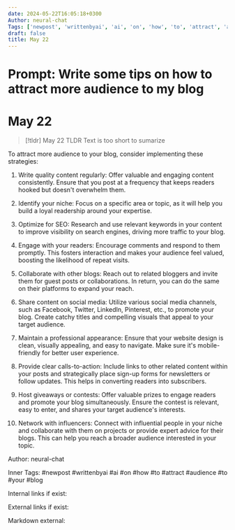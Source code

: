 ```yaml
---
date: 2024-05-22T16:05:18+0300
Author: neural-chat
Tags: ['newpost', 'writtenbyai', 'ai', 'on', 'how', 'to', 'attract', 'audience', 'to', 'your', 'blog']
draft: false
title: May 22
---
```


# Prompt: Write some tips on how to attract more audience to my blog

# May 22

> [!tldr] May 22
> TLDR
> Text is too short to sumarize

To attract more audience to your blog, consider implementing these strategies:

1. Write quality content regularly: Offer valuable and engaging content consistently. Ensure that you post at a frequency that keeps readers hooked but doesn't overwhelm them.

2. Identify your niche: Focus on a specific area or topic, as it will help you build a loyal readership around your expertise.

3. Optimize for SEO: Research and use relevant keywords in your content to improve visibility on search engines, driving more traffic to your blog.

4. Engage with your readers: Encourage comments and respond to them promptly. This fosters interaction and makes your audience feel valued, boosting the likelihood of repeat visits.

5. Collaborate with other blogs: Reach out to related bloggers and invite them for guest posts or collaborations. In return, you can do the same on their platforms to expand your reach.

6. Share content on social media: Utilize various social media channels, such as Facebook, Twitter, LinkedIn, Pinterest, etc., to promote your blog. Create catchy titles and compelling visuals that appeal to your target audience.

7. Maintain a professional appearance: Ensure that your website design is clean, visually appealing, and easy to navigate. Make sure it's mobile-friendly for better user experience.

8. Provide clear calls-to-action: Include links to other related content within your posts and strategically place sign-up forms for newsletters or follow updates. This helps in converting readers into subscribers.

9. Host giveaways or contests: Offer valuable prizes to engage readers and promote your blog simultaneously. Ensure the contest is relevant, easy to enter, and shares your target audience's interests.

10. Network with influencers: Connect with influential people in your niche and collaborate with them on projects or provide expert advice for their blogs. This can help you reach a broader audience interested in your topic.

Author: neural-chat

Inner Tags: #newpost #writtenbyai #ai #on #how #to #attract #audience #to #your #blog

Internal links if exist:

External links if exist:

Markdown external: